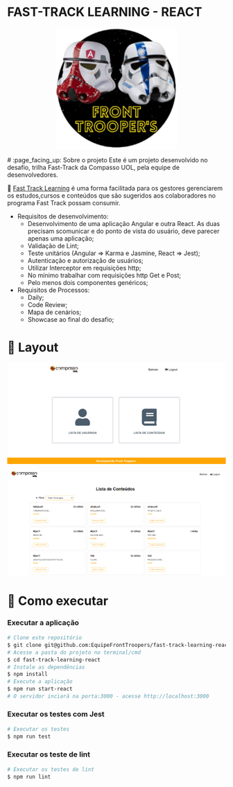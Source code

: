 # FAST-TRACK LEARNING - REACT
<p align="center">
   <img src="https://github.com/EquipeFrontTroopers/fast-track-learning-angular/blob/master/.github/logo-front-troopers.png"
       alt="Logo front trooper's"
       width="280"/>
</p>
# :page_facing_up: Sobre o projeto
Este é um projeto desenvolvido no desafio, trilha Fast-Track da Compasso UOL, pela equipe de desenvolvedores.

:orange_book: [Fast Track Learning](https://fast-939d3.web.app/sign-in) é uma forma facilitada para os gestores gerenciarem os estudos,cursos e conteúdos que são sugeridos aos colaboradores no programa Fast Track possam consumir.
- Requisitos de desenvolvimento:
  - Desenvolvimento de uma aplicação Angular e outra React. As duas precisam scomunicar e do ponto de vista do usuário, deve parecer apenas uma aplicação;
  - Validação de Lint;
  - Teste unitários (Angular => Karma e Jasmine, React => Jest);
  - Autenticação e autorização de usuários;
  - Utilizar Interceptor em requisições http;
  - No mínimo trabalhar com requisições http Get e Post;
  - Pelo menos dois componentes genéricos;
- Requisitos de Processos:
  - Daily;
  - Code Review;
  - Mapa de cenários;
  - Showcase ao final do desafio;
# :art: Layout
<p align="center">
   <img src="https://github.com/EquipeFrontTroopers/fast-track-learning-angular/blob/master/.github/select-action.png"
       alt="Logo front trooper's"/>
</p>
<p align="center">
   <img src="https://github.com/EquipeFrontTroopers/fast-track-learning-angular/blob/master/.github/list.png"
       alt="Logo front trooper's"/>
</p>

# :construction_worker: Como executar
### Executar a aplicação
```bash
# Clone este repositório 
$ git clone git@github.com:EquipeFrontTroopers/fast-track-learning-react.git
# Acesse a pasta do projeto no terminal/cmd
$ cd fast-track-learning-react
# Instale as dependências
$ npm install
# Execute a aplicação
$ npm run start-react
# O servidor inciará na porta:3000 - acesse http://localhost:3000 
```
### Executar os testes com Jest
```bash
# Executar os testes
$ npm run test
```
### Executar os teste de lint
```bash
# Executar os testes de lint
$ npm run lint
```


